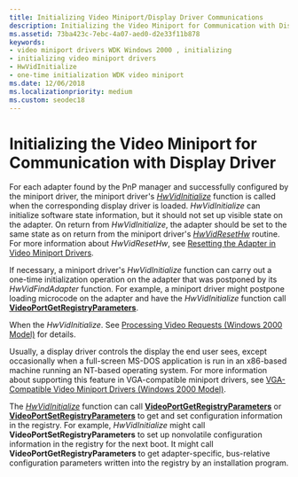 ```yaml
---
title: Initializing Video Miniport/Display Driver Communications
description: Initializing the Video Miniport for Communication with Display Driver
ms.assetid: 73ba423c-7ebc-4a07-aed0-d2e33f11b878
keywords:
- video miniport drivers WDK Windows 2000 , initializing
- initializing video miniport drivers
- HwVidInitialize
- one-time initialization WDK video miniport
ms.date: 12/06/2018
ms.localizationpriority: medium
ms.custom: seodec18
---
```


# Initializing the Video Miniport for Communication with Display Driver

For each adapter found by the PnP manager and successfully configured by the miniport driver, the miniport driver's [*HwVidInitialize*](https://docs.microsoft.com/windows-hardware/drivers/ddi/content/video/nc-video-pvideo_hw_initialize) function is called when the corresponding display driver is loaded. *HwVidInitialize* can initialize software state information, but it should not set up visible state on the adapter. On return from *HwVidInitialize*, the adapter should be set to the same state as on return from the miniport driver's [*HwVidResetHw*](https://docs.microsoft.com/windows-hardware/drivers/ddi/content/video/nc-video-pvideo_hw_reset_hw) routine. For more information about *HwVidResetHw*, see [Resetting the Adapter in Video Miniport Drivers](resetting-the-adapter-in-video-miniport-drivers.md).

If necessary, a miniport driver's *HwVidInitialize* function can carry out a one-time initialization operation on the adapter that was postponed by its *HwVidFindAdapter* function. For example, a miniport driver might postpone loading microcode on the adapter and have the *HwVidInitialize* function call [**VideoPortGetRegistryParameters**](https://docs.microsoft.com/windows-hardware/drivers/ddi/content/video/nf-video-videoportgetregistryparameters).

When the *HwVidInitialize*. See [Processing Video Requests (Windows 2000 Model)](processing-video-requests--windows-2000-model-.md) for details.

Usually, a display driver controls the display the end user sees, except occasionally when a full-screen MS-DOS application is run in an x86-based machine running an NT-based operating system. For more information about supporting this feature in VGA-compatible miniport drivers, see [VGA-Compatible Video Miniport Drivers (Windows 2000 Model)](vga-compatible-video-miniport-drivers--windows-2000-model-.md).

The [*HwVidInitialize*](https://docs.microsoft.com/windows-hardware/drivers/ddi/content/video/nc-video-pvideo_hw_initialize) function can call [**VideoPortGetRegistryParameters**](https://docs.microsoft.com/windows-hardware/drivers/ddi/content/video/nf-video-videoportgetregistryparameters) or [**VideoPortSetRegistryParameters**](https://docs.microsoft.com/windows-hardware/drivers/ddi/content/video/nf-video-videoportsetregistryparameters) to get and set configuration information in the registry. For example, *HwVidInitialize* might call **VideoPortSetRegistryParameters** to set up nonvolatile configuration information in the registry for the next boot. It might call **VideoPortGetRegistryParameters** to get adapter-specific, bus-relative configuration parameters written into the registry by an installation program.

 

 





